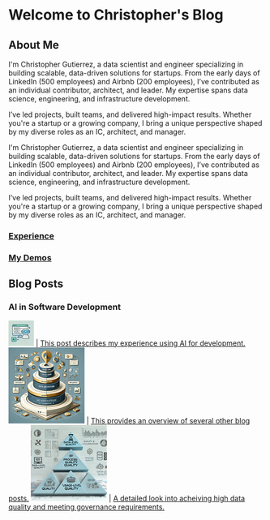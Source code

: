 # Welcome to Christopher's Blog

## About Me

I'm Christopher Gutierrez, a data scientist and engineer specializing in building scalable, data-driven solutions for startups. From the early days of LinkedIn (500 employees) and Airbnb (200 employees), I’ve contributed as an individual contributor, architect, and leader. My expertise spans data science, engineering, and infrastructure development.
 
I’ve led projects, built teams, and delivered high-impact results. Whether you're a startup or a growing company, I bring a unique perspective shaped by my diverse roles as an IC, architect, and manager.
 
I'm Christopher Gutierrez, a data scientist and engineer specializing in building scalable, data-driven solutions for startups. From the early days of LinkedIn (500 employees) and Airbnb (200 employees), I’ve contributed as an individual contributor, architect, and leader. My expertise spans data science, engineering, and infrastructure development.
 
I’ve led projects, built teams, and delivered high-impact results. Whether you're a startup or a growing company, I bring a unique perspective shaped by my diverse roles as an IC, architect, and manager.

### [Experience](posts/experience.md)

### [My Demos](posts/demos.md)


## Blog Posts

### AI in Software Development

[![AI in Software Development](assets/img/AI_in_Software_Development.webp)](posts/AI_in_Software_Development.html) | [This post describes my experience using AI for development.](posts/AI_in_Software_Development.md)
[![Modern Data Architecture](assets/img/ModernDataArchitecture.png)](posts/ModernDataArchitecture.html) | [This provides an overview of several other blog posts.](posts/ModernDataArchitecture.md)
[![Data Quality And Governance](assets/img/DataQualityAndGovernance.png)](DataQualityAndGovernance.html) | [A detailed look into acheiving high data quality and meeting governance requirements.](posts/ModernDataArchitecture.md)
